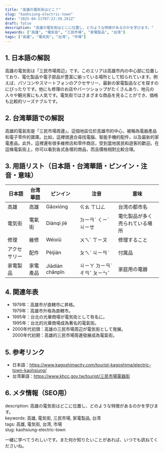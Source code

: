 ```yaml
---
title: "高雄の電気街はどこ？"
slug: "kaohsiung-electric-town"
date: "2025-04-21T07:22:39.261Z"
draft: false
description: "高雄の電気街はどこに位置し、どのような特徴があるのかを学びます。"
keywords: ["高雄", "電気街", "三民市場", "家電製品", "台湾"]
tags: ["高雄", "電気街", "台湾", "市場"]
---
```


## 1. 日本語の解説  
高雄の電気街は「三民市場周辺」です。このエリアは高雄市内の中心部に位置しており、電化製品や電子部品が豊富に揃っている場所として知られています。例えば、パソコンやスマートフォンのアクセサリー、最新の家電製品などを探すのにぴったりです。他にも修理のお店やパーツショップがたくさんあり、地元の人々や観光客にも人気です。電気街ではさまざまな商品を見ることができ、価格も比較的リーズナブルです。

## 2. 台湾華語での解説  
高雄的電氣街是「三民市場周邊」。這個地區位於高雄市的中心，被稱為電器產品和電子零件的寶庫。比如，這裡很適合尋找電腦、智能手機的配件，以及最新的家電產品。此外，這裡還有很多維修店和零件商店，受到當地居民和遊客的歡迎。在這條電氣街上，你可以看到各式各樣的商品，而且價格相對比較合理。

## 3. 用語リスト（日本語・台湾華語・ピンイン・注音・意味）  
| 日本語      | 台湾華語         | ピンイン    | 注音        | 意味                   |
|-------------|------------------|-------------|-------------|------------------------|
| 高雄        | 高雄             | Gāoxióng    | ㄍㄠ ㄒㄩㄥ   | 台湾の都市名            |
| 電気街      | 電氣街           | Diànqì jiē  | ㄉㄧㄢˋ ㄑㄧˋ ㄐㄧㄝ | 電化製品が多く売られている場所 |
| 修理        | 維修             | Wéixiū      | ㄨㄟˊ ㄒㄧㄡ   | 修理すること             |
| アクセサリー| 配件             | Pèijiàn     | ㄆㄟˋ ㄐㄧㄢˋ | 付属品                  |
| 家電製品    | 家電產品         | Jiādiàn chǎnpǐn | ㄐㄧㄚ ㄉㄧㄢˋ ㄔㄢˇ ㄆㄧㄣˇ | 家庭用の電器               |

## 4. 関連年表  
- 1979年：高雄市が直轄市に昇格。  
  1979年：高雄市升格為直轄市。
- 1995年：台北の光華商場が電気街として有名に。  
  1995年：台北的光華商場成為著名的電氣街。
- 2000年代初頭：高雄の三民市場周辺が電気街として発展。  
  2000年代初期：高雄的三民市場周邊發展成為電氣街。

## 5. 参考リンク  
- 日本語：https://www.kagoshimacity.com/tourist-kagoshima/electric-town-kaohsiung/  
- 台湾華語：https://www.khcc.gov.tw/tourist/三民市場電器街

## 6. メタ情報（SEO用）  
description: 高雄の電気街はどこに位置し、どのような特徴があるのかを学びます。  
keywords: 高雄, 電気街, 三民市場, 家電製品, 台湾  
tags: 高雄, 電気街, 台湾, 市場  
slug: kaohsiung-electric-town

一緒に学べてうれしいです。また何か知りたいことがあれば、いつでも訊ねてくださいね。